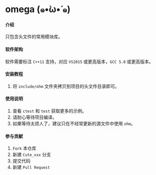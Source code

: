 # omega (๑•̀ω•́ ๑)

#### 介绍
只包含头文件的常用模块库。

#### 软件架构
软件需要标注 `C++11` 支持，对应 `VS2015` 或更高版本，`GCC 5.0` 或更高版本。


#### 安装教程

1.  将 `include/ohm` 文件夹拷贝到项目的头文件目录即可。

#### 使用说明

1.  查看 `ctest` 和 `test` 获取更多的示例。
2.  请耐心等待项目编译。
3.  如果等待太烦人了，建议只在不经常更新的源文件中使用 `ohm`。

#### 参与贡献

1.  `Fork` 本仓库
2.  新建 `Cute_xxx` 分支
3.  提交代码
4.  新建 `Pull Request`
